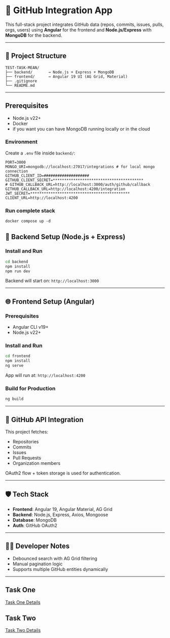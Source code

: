 # 🧩 GitHub Integration App

This full-stack project integrates GitHub data (repos, commits, issues, pulls, orgs, users) using **Angular** for the frontend and **Node.js/Express** with **MongoDB** for the backend.

---

## 📁 Project Structure

```
TEST-TASK-MEAN/
├── backend/       → Node.js + Express + MongoDB
├── frontend/      → Angular 19 UI (AG Grid, Material)
├── .gitignore
└── README.md
```

---

## Prerequisites

- Node.js v22+
- Docker
- if you want you can have MongoDB running locally or in the cloud

### Environment

Create a `.env` file inside `backend/`:

```env
PORT=3000
MONGO_URI=mongodb://localhost:27017/integrations # for local mongo connection
GITHUB_CLIENT_ID=####################
GITHUB_CLIENT_SECRET=****************************************
# GITHUB_CALLBACK_URL=http://localhost:3000/auth/github/callback
GITHUB_CALLBACK_URL=http://localhost:4200/integration
JWT_SECRET=********************************************
CLIENT_URL=http://localhost:4200

```

### Run complete stack

```
docker compose up -d
```

## 🚀 Backend Setup (Node.js + Express)

### Install and Run

```bash
cd backend
npm install
npm run dev
```

Backend will start on: `http://localhost:3000`

---

## 🌐 Frontend Setup (Angular)

### Prerequisites

- Angular CLI v19+
- Node.js v22+

### Install and Run

```bash
cd frontend
npm install
ng serve
```

App will run at: `http://localhost:4200`

### Build for Production

```bash
ng build
```

---

## 🔗 GitHub API Integration

This project fetches:

- Repositories
- Commits
- Issues
- Pull Requests
- Organization members

OAuth2 flow + token storage is used for authentication.

---

## 🛡️ Tech Stack

- **Frontend**: Angular 19, Angular Material, AG Grid
- **Backend**: Node.js, Express, Axios, Mongoose
- **Database**: MongoDB
- **Auth**: GitHub OAuth2

---

## 👨‍💻 Developer Notes

- Debounced search with AG Grid filtering
- Manual pagination logic
- Supports multiple GitHub entities dynamically

---

## Task One

[Task One Details](./assets/task-one.pdf)

## Task Two

[Task Two Details](./assets/task-two.pdf)

